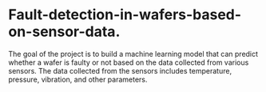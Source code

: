 # Fault-detection-in-wafers-based-on-sensor-data.
The goal of the project is to build a machine learning model that can predict whether a wafer is faulty or not based on the data collected from various sensors. The data collected from the sensors includes temperature, pressure, vibration, and other parameters.
